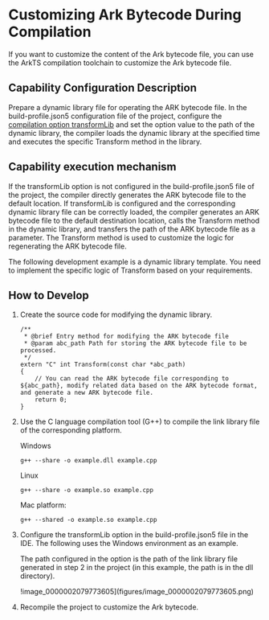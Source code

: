 # Customizing Ark Bytecode During Compilation

If you want to customize the content of the Ark bytecode file, you can use the ArkTS compilation toolchain to customize the Ark bytecode file.

## Capability Configuration Description

Prepare a dynamic library file for operating the ARK bytecode file. In the build-profile.json5 configuration file of the project, configure the [compilation option transformLib](arkoptions-guide.md) and set the option value to the path of the dynamic library, the compiler loads the dynamic library at the specified time and executes the specific Transform method in the library.

## Capability execution mechanism

If the transformLib option is not configured in the build-profile.json5 file of the project, the compiler directly generates the ARK bytecode file to the default location. If transformLib is configured and the corresponding dynamic library file can be correctly loaded, the compiler generates an ARK bytecode file to the default destination location, calls the Transform method in the dynamic library, and transfers the path of the ARK bytecode file as a parameter. The Transform method is used to customize the logic for regenerating the ARK bytecode file.

The following development example is a dynamic library template. You need to implement the specific logic of Transform based on your requirements.

## How to Develop

1. Create the source code for modifying the dynamic library.

   ```
   /**
    * @brief Entry method for modifying the ARK bytecode file
    * @param abc_path Path for storing the ARK bytecode file to be processed.
    */
   extern "C" int Transform(const char *abc_path)
   {
       // You can read the ARK bytecode file corresponding to ${abc_path}, modify related data based on the ARK bytecode format, and generate a new ARK bytecode file.
       return 0;
   }
   ```

2. Use the C language compilation tool (G++) to compile the link library file of the corresponding platform.

   Windows

   ```
   g++ --share -o example.dll example.cpp
   ```

   Linux

   ```
   g++ --share -o example.so example.cpp
   ```

   Mac platform:

   ```
   g++ --shared -o example.so example.cpp
   ```

3. Configure the transformLib option in the build-profile.json5 file in the IDE. The following uses the Windows environment as an example.

   The path configured in the option is the path of the link library file generated in step 2 in the project (in this example, the path is in the dll directory).

   !image_0000002079773605](figures/image_0000002079773605.png)

4. Recompile the project to customize the Ark bytecode.
